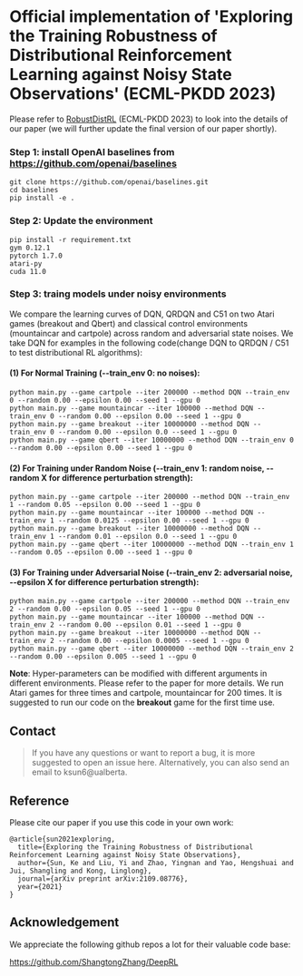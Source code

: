 # Official implementation of 'Exploring the Training Robustness of Distributional Reinforcement Learning against Noisy State Observations' (ECML-PKDD 2023)

Please refer to [RobustDistRL](https://arxiv.org/abs/2109.08776) (ECML-PKDD 2023) to look into the details of our paper (we will further update the final version of our paper shortly).


### Step 1: install OpenAI baselines from https://github.com/openai/baselines
```
git clone https://github.com/openai/baselines.git
cd baselines
pip install -e .
```

### Step 2: Update the environment

```
pip install -r requirement.txt
gym 0.12.1  
pytorch 1.7.0  
atari-py
cuda 11.0
```

### Step 3: traing models under noisy environments

We compare the learning curves of DQN, QRDQN and C51 on two Atari games (breakout and Qbert) and classical control environments (mountaincar and cartpole) across random and adversarial state noises. We take DQN for examples in the following code(change DQN to QRDQN / C51 to test distributional RL algorithms):

#### (1) For Normal Training (--train_env 0: no noises):
```
python main.py --game cartpole --iter 200000 --method DQN --train_env 0 --random 0.00 --epsilon 0.00 --seed 1 --gpu 0
python main.py --game mountaincar --iter 100000 --method DQN --train_env 0 --random 0.00 --epsilon 0.00 --seed 1 --gpu 0
python main.py --game breakout --iter 10000000 --method DQN --train_env 0 --random 0.00 --epsilon 0.0 --seed 1 --gpu 0
python main.py --game qbert --iter 10000000 --method DQN --train_env 0 --random 0.00 --epsilon 0.00 --seed 1 --gpu 0
```
#### (2) For Training under Random Noise (--train_env 1: random noise, --random X for difference perturbation strength):
```
python main.py --game cartpole --iter 200000 --method DQN --train_env 1 --random 0.05 --epsilon 0.00 --seed 1 --gpu 0
python main.py --game mountaincar --iter 100000 --method DQN --train_env 1 --random 0.0125 --epsilon 0.00 --seed 1 --gpu 0
python main.py --game breakout --iter 10000000 --method DQN --train_env 1 --random 0.01 --epsilon 0.0 --seed 1 --gpu 0
python main.py --game qbert --iter 10000000 --method DQN --train_env 1 --random 0.05 --epsilon 0.00 --seed 1 --gpu 0
```

#### (3) For Training under Adversarial Noise (--train_env 2: adversarial noise, --epsilon X for difference perturbation strength):
```
python main.py --game cartpole --iter 200000 --method DQN --train_env 2 --random 0.00 --epsilon 0.05 --seed 1 --gpu 0
python main.py --game mountaincar --iter 100000 --method DQN --train_env 2 --random 0.00 --epsilon 0.01 --seed 1 --gpu 0
python main.py --game breakout --iter 10000000 --method DQN --train_env 2 --random 0.00 --epsilon 0.0005 --seed 1 --gpu 0
python main.py --game qbert --iter 10000000 --method DQN --train_env 2 --random 0.00 --epsilon 0.005 --seed 1 --gpu 0
```

**Note**: Hyper-parameters can be modified with different arguments in different environments. Please refer to the paper for more details. We run Atari games for three times and cartpole, mountaincar for 200 times. It is suggested to run our code on the **breakout** game for the first time use.

## Contact

> If you have any questions or want to report a bug, it is more suggested to open an issue here. Alternatively, you can also send an email to ksun6@ualberta.

## Reference
Please cite our paper if you use this code in your own work:
```
@article{sun2021exploring,
  title={Exploring the Training Robustness of Distributional Reinforcement Learning against Noisy State Observations},
  author={Sun, Ke and Liu, Yi and Zhao, Yingnan and Yao, Hengshuai and Jui, Shangling and Kong, Linglong},
  journal={arXiv preprint arXiv:2109.08776},
  year={2021}
}
```

## Acknowledgement
We appreciate the following github repos a lot for their valuable code base:

https://github.com/ShangtongZhang/DeepRL
